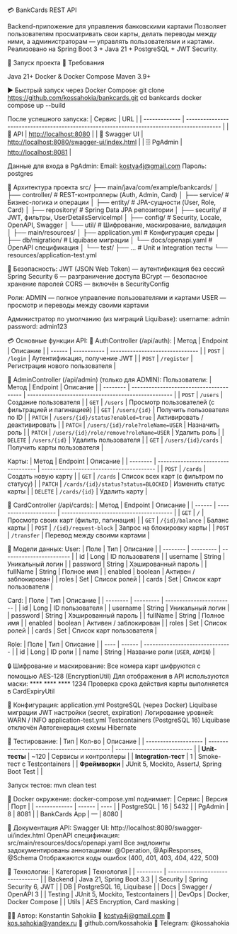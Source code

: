 💳 BankCards REST API

Backend-приложение для управления банковскими картами
Позволяет пользователям просматривать свои карты, делать переводы между ними, а администраторам — управлять пользователями и картами.
Реализовано на Spring Boot 3 + Java 21 + PostgreSQL + JWT Security.

🚀 Запуск проекта
🔧 Требования

Java 21+
Docker & Docker Compose
Maven 3.9+

▶️ Быстрый запуск через Docker Compose:
git clone https://github.com/kossahokia/bankcards.git
cd bankcards
docker compose up --build

После успешного запуска:
| Сервис        | URL                                                                                        |
| ------------- | ------------------------------------------------------------------------------------------ |
| 🧠 API        | [http://localhost:8080](http://localhost:8080)                                             |
| 📘 Swagger UI | [http://localhost:8080/swagger-ui/index.html](http://localhost:8080/swagger-ui/index.html) |
| 🗄️ PgAdmin   | [http://localhost:8081](http://localhost:8081)                                             |

Данные для входа в PgAdmin:
Email: kostya4j@gmail.com
Пароль: postgres

🧱 Архитектура проекта
src/
├── main/java/com/example/bankcards/
│   ├── controller/        # REST-контроллеры (Auth, Admin, Card)
│   ├── service/           # Бизнес-логика и операции
│   ├── entity/            # JPA-сущности (User, Role, Card)
│   ├── repository/        # Spring Data JPA репозитории
│   ├── security/          # JWT, фильтры, UserDetailsServiceImpl
│   ├── config/            # Security, Locale, OpenAPI, Swagger
│   └── util/              # Шифрование, маскирование, валидация
│
├── main/resources/
│   ├── application.yml           # Конфигурация среды
│   ├── db/migration/             # Liquibase миграции
│   └── docs/openapi.yaml         # OpenAPI спецификация
│
└── test/
├── ...                       # Unit и Integration тесты
└── resources/application-test.yml

🔐 Безопасность:
JWT (JSON Web Token) — аутентификация без сессий
Spring Security 6 — разграничение доступа
BCrypt — безопасное хранение паролей
CORS — включён в SecurityConfig

Роли:
ADMIN — полное управление пользователями и картами
USER — просмотр и переводы между своими картами

Администратор по умолчанию (из миграций Liquibase):
username: admin
password: admin123

💳 Основные функции API:
🧩 AuthController (/api/auth):
| Метод  | Endpoint    | Описание                        |
| ------ | ----------- | ------------------------------- |
| `POST` | `/login`    | Аутентификация, получение JWT   |
| `POST` | `/register` | Регистрация нового пользователя |

👑 AdminController (/api/admin) (только для ADMIN):
Пользователи:
| Метод    | Endpoint                                | Описание                                            |
| -------- | --------------------------------------- | --------------------------------------------------- |
| `POST`   | `/users`                                | Создание пользователя                               |
| `GET`    | `/users`                                | Просмотр пользователей (с фильтрацией и пагинацией) |
| `GET`    | `/users/{id}`                           | Получить пользователя по ID                         |
| `PATCH`  | `/users/{id}/status?enabled=true`       | Активировать / деактивировать                       |
| `PATCH`  | `/users/{id}/role?roleName=USER`        | Назначить роль                                      |
| `PATCH`  | `/users/{id}/role/remove?roleName=USER` | Удалить роль                                        |
| `DELETE` | `/users/{id}`                           | Удалить пользователя                                |
| `GET`    | `/users/{id}/cards`                     | Получить карты пользователя                         |

Карты:
| Метод    | Endpoint                            | Описание                                 |
| -------- | ----------------------------------- | ---------------------------------------- |
| `POST`   | `/cards`                            | Создать новую карту                      |
| `GET`    | `/cards`                            | Список всех карт (с фильтром по статусу) |
| `PATCH`  | `/cards/{id}/status?status=BLOCKED` | Изменить статус карты                    |
| `DELETE` | `/cards/{id}`                       | Удалить карту                            |

💼 CardController (/api/cards):
| Метод  | Endpoint              | Описание                                |
| ------ | --------------------- | --------------------------------------- |
| `GET`  | `/`                   | Просмотр своих карт (фильтр, пагинация) |
| `GET`  | `/{id}/balance`       | Баланс карты                            |
| `POST` | `/{id}/request-block` | Запрос на блокировку карты              |
| `POST` | `/transfer`           | Перевод между своими картами            |

🧾 Модели данных:
User:
| Поле     | Тип       | Описание                 |
| -------- | --------- | ------------------------ |
| id       | Long      | ID пользователя          |
| username | String    | Уникальный логин         |
| password | String    | Хэшированный пароль      |
| fullName | String    | Полное имя               |
| enabled  | boolean   | Активен / заблокирован   |
| roles    | Set<Role> | Список ролей             |
| cards    | Set<Card> | Список карт пользователя |

Card:
| Поле     | Тип       | Описание                 |
| -------- | --------- | ------------------------ |
| id       | Long      | ID пользователя          |
| username | String    | Уникальный логин         |
| password | String    | Хэшированный пароль      |
| fullName | String    | Полное имя               |
| enabled  | boolean   | Активен / заблокирован   |
| roles    | Set<Role> | Список ролей             |
| cards    | Set<Card> | Список карт пользователя |

Role:
| Поле | Тип    | Описание                        |
| ---- | ------ | ------------------------------- |
| id   | Long   | ID роли                         |
| name | String | Название роли (`USER`, `ADMIN`) |

🔒 Шифрование и маскирование:
Все номера карт шифруются с помощью AES-128 (EncryptionUtil)
Для отображения в API используются маски:
**** **** **** 1234
Проверка срока действия карты выполняется в CardExpiryUtil

🧠 Конфигурация:
application.yml
PostgreSQL (через Docker)
Liquibase миграции
JWT настройки (secret, expiration)
Логирование уровней: WARN / INFO
application-test.yml
Testcontainers (PostgreSQL 16)
Liquibase отключён
Автогенерация схемы Hibernate

🧪 Тестирование:
| Тип                  | Кол-во                                      | Описание                    |
| -------------------- | ------------------------------------------- | --------------------------- |
| **Unit-тесты**       | ~120                                        | Сервисы и контроллеры       |
| **Integration-тест** | 1                                           | Smoke-тест с Testcontainers |
| **Фреймворки**       | JUnit 5, Mockito, AssertJ, Spring Boot Test |                             |

Запуск тестов:
mvn clean test

🐳 Docker окружение:
docker-compose.yml поднимает:
| Сервис        | Версия | Порт |
| ------------- | ------ | ---- |
| PostgreSQL    | 16     | 5432 |
| PgAdmin       | 8      | 8081 |
| BankCards App | —      | 8080 |

📘 Документация API:
Swagger UI: http://localhost:8080/swagger-ui/index.html
OpenAPI спецификация: src/main/resources/docs/openapi.yaml
Все эндпоинты задокументированы аннотациями:
@Operation, @ApiResponses, @Schema
Отображаются коды ошибок (400, 401, 403, 404, 422, 500)

🧾 Технологии:
| Категория | Технология                       |
| --------- | -------------------------------- |
| Backend   | Java 21, Spring Boot 3.3         |
| Security  | Spring Security 6, JWT           |
| DB        | PostgreSQL 16, Liquibase         |
| Docs      | Swagger / OpenAPI 3              |
| Testing   | JUnit 5, Mockito, Testcontainers |
| DevOps    | Docker, Docker Compose           |
| Utils     | AES Encryption, Card masking     |

👨‍💻 Автор:
Konstantin Sahokiia
📧 kostya4j@gmail.com
📧 kos.sahokia@yandex.ru
🐙 github.com/kossahokia
💬 Telegram: @kossahokia